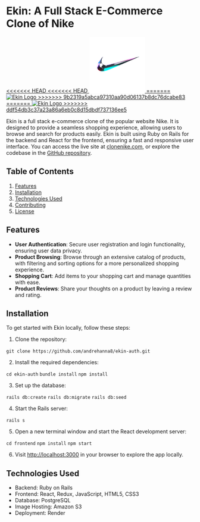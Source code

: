 # Ekin: A Full Stack E-Commerce Clone of Nike

<a href="https://www.clonenike.com/">
<<<<<<< HEAD
<<<<<<< HEAD
  <img src="app\assets\images\nike-icegif-1.gif" alt="Ekin Logo" style="max-width: 150px;" />
=======
  <img src="../app/assets/images/ekin-logo.png" alt="Ekin Logo" style="max-width: 150px;" />
>>>>>>> 9b2319a5abca97310aa90d06137b8dc76dcabe83
=======
  <img src="https://www.icegif.com/wp-content/uploads/nike-icegif-1.gif" alt="Ekin Logo" style="width: 150px;" />
>>>>>>> ddf54db3c37a23a86a6eb0c8d15dbdf737136ee5
</a>


Ekin is a full stack e-commerce clone of the popular website Nike. It is designed to provide a seamless shopping experience, allowing users to browse and search for  products easily. Ekin is built using Ruby on Rails for the backend and React for the frontend, ensuring a fast and responsive user interface. You can access the live site at [clonenike.com](https://www.clonenike.com/), or explore the codebase in the [GitHub repository](https://github.com/andrehanna8/ekin-auth).

## Table of Contents

1. [Features](#features)
2. [Installation](#installation)
3. [Technologies Used](#technologies-used)
4. [Contributing](#contributing)
5. [License](#license)

## Features

- **User Authentication**: Secure user registration and login functionality, ensuring user data privacy.
- **Product Browsing**: Browse through an extensive catalog of products, with filtering and sorting options for a more personalized shopping experience.
- **Shopping Cart**: Add items to your shopping cart and manage quantities with ease.
- **Product Reviews**: Share your thoughts on a product by leaving a review and rating.

## Installation

To get started with Ekin locally, follow these steps:

1. Clone the repository:

```git clone https://github.com/andrehanna8/ekin-auth.git```


2. Install the required dependencies:

```cd ekin-auth```
```bundle install```
```npm install``` 

3. Set up the database:

```rails db:create```
```rails db:migrate```
```rails db:seed```

4. Start the Rails server:

```rails s```

5. Open a new terminal window and start the React development server:

 ```cd frontend```
```npm install```
```npm start```


6. Visit [http://localhost:3000](http://localhost:3000) in your browser to explore the app locally.

## Technologies Used

- Backend: Ruby on Rails
- Frontend: React, Redux, JavaScript, HTML5, CSS3
- Database: PostgreSQL
- Image Hosting: Amazon S3
- Deployment: Render
